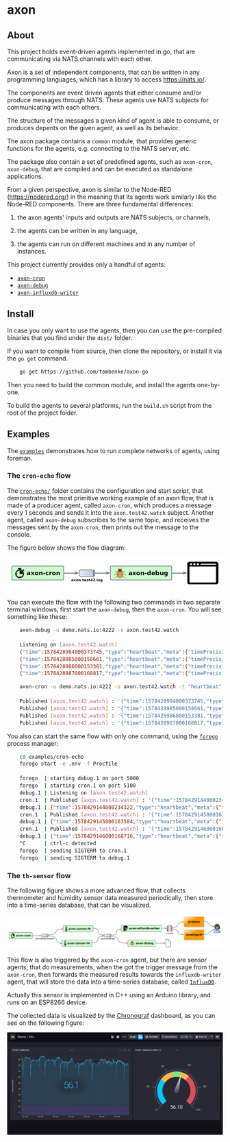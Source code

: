 axon
====

## About

This project holds event-driven agents implemented in go, that are communicating via NATS channels with each other.

Axon is a set of independent components, that can be written in any programming languages,
which has a library to access https://nats.io/.

The components are event driven agents that either consume and/or produce messages through NATS.
These agents use NATS subjects for communicating with each others.

The structure of the messages a given kind of agent is able to consume,
or produces depents on the given agent, as well as its behavior.

The axon package contains a `common` module, that provides generic functions for the agents,
e.g. connecting to the NATS server, etc.

The package also contain a set of predefined agents, such as `axon-cron`, `axon-debug`,
that are compiled and can be executed as standalone applications.

From a given perspective, axon is similar to the Node-RED (https://nodered.org/)
in the meaning that its agents work similarly like the Node-RED components.
There are three fundamental differences:

1. the axon agents' inputs and outputs are NATS subjects, or channels,

2. the agents can be written in any language,

3. the agents can run on different machines and in any number of instances.

This project currently provides only a handful of agents:

- [`axon-cron`](axon-cron/README.md)
- [`axon-debug`](axon-debug/README.md)
- [`axon-influxdb-writer`](axon-influxdb-writer/README.md)

## Install

In case you only want to use the agents, then you can use the pre-compiled binaries
that you find under the `dist/` folder.

If you want to compile from source, then clone the repository, or install it via the `go get` command.

```bash
    go get https://github.com/tombenke/axon-go
```

Then you need to build the common module, and install the agents one-by-one.

To build the agents to several platforms, run the `build.sh` script from the root of the project folder.

## Examples

The [`examples`](examples/) demonstrates how to run complete networks of agents, using foreman.

### The `cron-echo` flow

The [`cron-echo/`](cron-echo/) folder contains the configuration and start script,
that demonstrates the most primitive working example of an axon flow,
that is made of a producer agent, called `axon-cron`, which produces a message every 1 seconds and sends it
into the `axon.test42.watch` subject. Another agent, called `axon-debug` subscribes to the same topic,
and receives the messages sent by the `axon-cron`, then prints out the message to the console.

The figure below shows the flow diagram:

![The `cron-echo` flow diagram](docs/cron-echo-flow-diagram.png)

You can execute the flow with the following two commands in two separate terminal windows, first start the `axon-debug`, then the `axon-cron`. You will see something like these:

```bash
    axon-debug -u demo.nats.io:4222 -s axon.test42.watch
    
    Listening on [axon.test42.watch]
    {"time":1578428984000373745,"type":"heartbeat","meta":{"timePrecision":"ns"}}
    {"time":1578428985000158661,"type":"heartbeat","meta":{"timePrecision":"ns"}}
    {"time":1578428986000153381,"type":"heartbeat","meta":{"timePrecision":"ns"}}
    {"time":1578428987000168817,"type":"heartbeat","meta":{"timePrecision":"ns"}}
```

```bash
    axon-cron -u demo.nats.io:4222 -s axon.test42.watch -t "heartbeat" -cron "@every 1s"

    Published [axon.test42.watch] : '{"time":1578428984000373745,"type":"heartbeat","meta":{"timePrecision":"ns"}}'
    Published [axon.test42.watch] : '{"time":1578428985000158661,"type":"heartbeat","meta":{"timePrecision":"ns"}}'
    Published [axon.test42.watch] : '{"time":1578428986000153381,"type":"heartbeat","meta":{"timePrecision":"ns"}}'
    Published [axon.test42.watch] : '{"time":1578428987000168817,"type":"heartbeat","meta":{"timePrecision":"ns"}}'
```

You also can start the same flow with only one command, using the [`forego`](https://github.com/ddollar/forego) process manager:

```bash
    cd examples/cron-echo
    forego start -e .env -f Procfile

    forego  | starting debug.1 on port 5000
    forego  | starting cron.1 on port 5100
    debug.1 | Listening on [axon.test42.watch]
    cron.1  | Published [axon.test42.watch] : '{"time":1578429144000234322,"type":"heartbeat","meta":{"timePrecision":"ns"}}'
    debug.1 | {"time":1578429144000234322,"type":"heartbeat","meta":{"timePrecision":"ns"}}
    cron.1  | Published [axon.test42.watch] : '{"time":1578429145000163584,"type":"heartbeat","meta":{"timePrecision":"ns"}}'
    debug.1 | {"time":1578429145000163584,"type":"heartbeat","meta":{"timePrecision":"ns"}}
    cron.1  | Published [axon.test42.watch] : '{"time":1578429146000168716,"type":"heartbeat","meta":{"timePrecision":"ns"}}'
    debug.1 | {"time":1578429146000168716,"type":"heartbeat","meta":{"timePrecision":"ns"}}
    ^C      | ctrl-c detected
    forego  | sending SIGTERM to cron.1
    forego  | sending SIGTERM to debug.1
```

### The `th-sensor` flow

The following figure shows a more advanced flow, that collects thermometer and humidity sensor data measured periodically, then store into a time-series database, that can be visualized.

![The `th-sensor` flow diagram](docs/th_sensor-flow-diagram.png)

This flow is also triggered by the `axon-cron` agent, but there are sensor agents, that do measurements, when the got the trigger message from the `axon-cron`, then forwards the measured results towards the `influxdb-writer` agent, that will store the data into a time-series database, called [`InfluxDB`](https://docs.influxdata.com/influxdb/v1.7/).

Actually this sensor is implemented in C++ using an Arduino library, and runs on an ESP8266 device. 

The collected data is visualized by the [Chronograf](https://docs.influxdata.com/chronograf/v1.7/) dashboard, as you can see on the following figure:

![Chronograf dashboard](docs/chronograf-dashboard.png)

